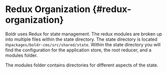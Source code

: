 # Redux Organization {#redux-organization}

Boldr uses Redux for state management. The redux modules are broken up into multiple files within the state directory. The state directory is located in`packages/boldr-cms/src/shared/state`. Within the state directory you will find the configuration for the application store, the root reducer, and a modules folder.

The modules folder contains directories for different aspects of the state.

